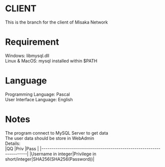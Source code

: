 # CLIENT
This is the branch for the client of Misaka Network<br>
# Requirement
Windows: libmysql.dll<br>
Linux & MacOS: mysql installed within $PATH<br>
# Language
Programming Language: Pascal<br>
User Interface Language: English<br>
# Notes
The program connect to MySQL Server to get data<br>
The user data should be store in WebAdmin<br>
Details: <br>
|QQ                 |Priv                      |Pass                    |
|-----------------------------------------------------------------------|
|Username in integer|Privilege in short/integer|SHA256(SHA256(Password))|
